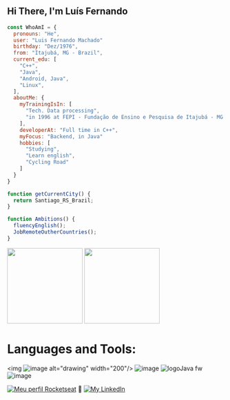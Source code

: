 ## Hi There, I'm Luís Fernando

```js
const WhoAmI = {
  pronouns: "He",
  user: "Luis Fernando Machado"
  birthday: "Dez/1976",
  from: "Itajubá, MG - Brazil",
  current_edu: [
    "C++",
    "Java",
    "Android, Java",
    "Linux",
  ],
  aboutMe: {
    myTrainingIsIn: [
      "Tech. Data processing",
      "in 1996 at FEPI - Fundação de Ensino e Pesquisa de Itajubá - MG / Brazil"
    ],
    developerAt: "Full time in C++",
    myFocus: "Backend, in Java"
    hobbies: [
      "Studying",
      "Learn english",
      "Cycling Road"
    ]    
  }
}

function getCurrentCity() {
  return Santiago_RS_Brazil;
}

function Ambitions() {
  fluencyEnglish();
  JobRemoteOutherCountries();
}
```
<div>
  <img height="175em" src="https://github-readme-stats.vercel.app/api/?username=luisfernandomgrs&show_icons=true&theme=dark&include_all_commits=true&count_private=true"/>
  <img height="175em" src="https://github-readme-stats.vercel.app/api/top-langs/?username=luisfernandomgrs&layout=compact&langs_count=7&theme=dark"/>
</div>

# Languages and Tools:
<img ![image](https://user-images.githubusercontent.com/72364037/138801196-7d8d12bc-af5c-4481-a886-dd2136c479bd.png) alt="drawing" width="200"/>
![image](https://user-images.githubusercontent.com/72364037/138801196-7d8d12bc-af5c-4481-a886-dd2136c479bd.png)
![logoJava fw](https://user-images.githubusercontent.com/72364037/154889952-4bc8052d-e21c-4128-a39f-604e37380112.png) 
![image](https://github.com/luisfernandomgrs/luisfernandomgrs/assets/72364037/eb874f6d-6a82-44ae-aaa7-c35b729c2680)




[![Meu perfil Rocketseat](https://img.shields.io/badge/Meu%20Perfil-Rocketseat-brightgreen)](https://app.rocketseat.com.br/me/luis-fernando-m-04781)<spacer type="horizontal" width="100" height="100"> 📎 </spacer>[![My LinkedIn](https://img.shields.io/badge/JOB's-LinkedIn-informational)](https://www.linkedin.com/in/luis-fernando-machado-1472aa1b9/)

<!--
**luisfernandomgrs/luisfernandomgrs** is a ✨ _special_ ✨ repository because its `README.md` (this file) appears on your GitHub profile.

Icons from: https://icons8.com/icons/set/aws

Here are some ideas to get you started:

- 🔭 I’m currently working on ...
- 🌱 I’m currently learning ...
- 👯 I’m looking to collaborate on ...
- 🤔 I’m looking for help with ...
- 💬 Ask me about ...
- 📫 How to reach me: ...
- 😄 Pronouns: ...
- ⚡ Fun fact: ...
-->
